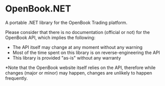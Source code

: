 OpenBook.NET
======

A portable .NET library for the OpenBook Trading platform.

Please consider that there is no documentation (official or not) for the OpenBook API,
which implies the following:

* The API itself may change at any moment without any warning
* Most of the time spent on this library is on reverse-engineering the API
* This library is provided "as-is" without any warranty

*Note that the OpenBook website itself relies on the API, therefore while changes (major or minor) may happen, changes are unlikely to happen frequently.